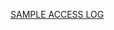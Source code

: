 [SAMPLE ACCESS LOG](https://www.ossec.net/docs/log_samples/apache/apache.html#log-samples-from-apache)
